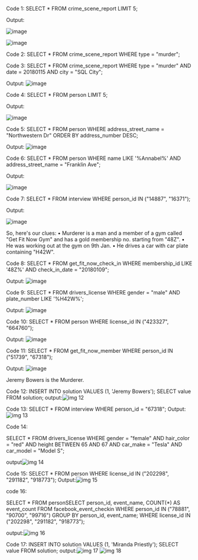 Code 1:
SELECT * 
FROM crime_scene_report
LIMIT 5;

Output:


![image](https://github.com/user-attachments/assets/9ef29f2e-d69c-47f4-8ee6-e3eddb76bf05)


 ![image](https://github.com/user-attachments/assets/11c37725-2625-4397-9a95-a949845932ec)


Code 2:
SELECT *
FROM crime_scene_report
WHERE type = "murder";

Code 3:
SELECT *
FROM crime_scene_report
WHERE type = "murder"
AND date = 20180115
AND city = "SQL City";


Output: ![image](https://github.com/user-attachments/assets/ca96cb6d-55c8-430c-9751-9fcd996ae703)

 

Code 4:
SELECT *
FROM person
LIMIT 5;

Output:

![image](https://github.com/user-attachments/assets/997e2493-f171-416e-9aff-768b57e137ae)


Code 5:
SELECT *
FROM person
WHERE address_street_name = "Northwestern Dr"
ORDER BY address_number DESC;


Output:
![image](https://github.com/user-attachments/assets/61ce4390-0f42-4915-a229-7b86db6787d9)


Code 6:
SELECT *
FROM person
WHERE name LIKE '%Annabel%'
AND address_street_name = "Franklin Ave";

Output:
 

![image](https://github.com/user-attachments/assets/73892291-b236-469b-819f-38d5f84cd5c6)

Code 7:
SELECT *
FROM interview
WHERE person_id IN ("14887", "16371");

Output:

![image](https://github.com/user-attachments/assets/da71a0c5-bd6a-49ef-81ff-d9af19cb20c7)




So, here's our clues:
•	Murderer is a man and a member of a gym called "Get Fit Now Gym" and has a gold membership no. starting from "48Z".
•	He was working out at the gym on 9th Jan.
•	He drives a car with car plate containing "H42W".


Code 8:
SELECT *
FROM get_fit_now_check_in
WHERE membership_id LIKE '48Z%'
AND check_in_date = "20180109";

Output:
 ![image](https://github.com/user-attachments/assets/d9a6f9d0-47f6-45a5-8cf7-166bb1553b8e)


Code 9:
SELECT *
FROM drivers_license
WHERE gender = "male"
AND plate_number LIKE '%H42W%';




Output:
 ![image](https://github.com/user-attachments/assets/bc91b6bc-e1c8-4acf-926f-ea6f2338c3de)


Code 10:
SELECT *
FROM person
WHERE license_id IN ("423327", "664760");

Output:
 ![image](https://github.com/user-attachments/assets/154c93b4-1d91-409b-bb08-5ff0a372917d)


Code 11:
SELECT *
FROM get_fit_now_member
WHERE person_id IN ("51739", "67318");

Output:
![image](https://github.com/user-attachments/assets/791b6147-6cd3-4a9d-8a35-5ed9dcfb27a4)

 Jeremy Bowers is the Murderer.


 Code 12:
 INSERT INTO solution VALUES (1, 'Jeremy Bowers'); 
SELECT value FROM solution;
output:![img 12](https://github.com/user-attachments/assets/2e167f14-0a96-4db6-8d7a-ce14d0f7804e)



Code 13:
SELECT *
FROM interview
WHERE person_id = "67318";
Output:![img 13](https://github.com/user-attachments/assets/172c1b7c-d1d0-4233-9afb-ee1f356156d9)




Code 14:

SELECT *
FROM drivers_license
WHERE gender = "female"
	AND hair_color = "red"
	AND height BETWEEN 65 AND 67
	AND car_make = "Tesla"
	AND car_model = "Model S";

 output![img 14](https://github.com/user-attachments/assets/b9a6d1eb-080a-472e-bf3b-173a62765882)


 Code 15:
SELECT *
FROM person
WHERE license_id IN ("202298", "291182", "918773");
Output:![img 15](https://github.com/user-attachments/assets/5ff68d9f-41e0-4572-80c6-06a519e3a409)



code 16:

SELECT *
FROM personSELECT 
	person_id, 
    event_name, 
    COUNT(*) AS event_count
FROM facebook_event_checkin
WHERE person_id IN ("78881", "90700", "99716")
GROUP BY person_id, event_name;
WHERE license_id IN ("202298", "291182", "918773");

output:![img 16](https://github.com/user-attachments/assets/b5528dbb-2410-4a96-abd2-10b9b86781c5)


Code 17:
INSERT INTO solution VALUES (1, 'Miranda Priestly');
SELECT value FROM solution;
output:![img 17](https://github.com/user-attachments/assets/8fd50cb0-a671-4347-8e8f-988eba03b3e6)
![img 18](https://github.com/user-attachments/assets/c6a25b87-6ab4-4d68-bf1a-66e7343e0ee2)


